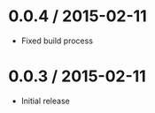 
0.0.4 / 2015-02-11
==================

  * Fixed build process

0.0.3 / 2015-02-11
==================
  
  * Initial release
